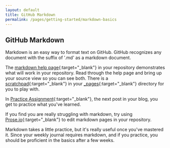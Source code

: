 ```yaml
---
layout: default
title: GitHub Markdown
permalink: /pages/getting-started/markdown-basics
---
```


## GitHub Markdown

Markdown is an easy way to format text on GitHub. GitHub recognizes any document with the suffix of '.md' as a markdown document.

The
[markdown help page]({{site.url}}/pages/markdown-help){:target="_blank"} in your repository demonstrates what will work in your repository. Read through the help page and bring up your source view so you can see both. There is a [scratchpad]({{site.url}}/pages/scratchpad/){:target="_blank"} in your [_pages](https://github.com/idia640/hobbithill/tree/master/_pages/scratchpad.md){:target="_blank"} directory for you to play with.

In [Practice Assignment]({{site.url}}/2017/07/17/practice-assignment/){:target="_blank"}, the next post in your blog, you get to practice what you've learned.

If you find you are really struggling with markdown,
try using [Prose.io](https://prose.io){:target="_blank"} to edit markdown pages in your repository.

Markdown takes a little practice, but it's really useful once you've mastered it. Since your weekly journal requires markdown, and if you practice, you should be proficient in the basics after a few weeks.
